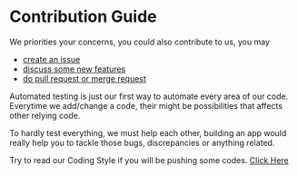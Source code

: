 # Contribution Guide

We priorities your concerns, you could also contribute to us, you may
- [create an issue](https://github.com/phalconslayer/framework/issues/new)
- [discuss some new features](/discuss-new)
- [do pull request or merge request](https://github.com/phalconslayer/framework/pulls)

Automated testing is just our first way to automate every area of our code. Everytime we add/change a code, their might be possibilities that affects other relying code.

To hardly test everything, we must help each other, building an app would really help you to tackle those bugs, discrepancies or anything related.

Try to read our Coding Style if you will be pushing some codes. [Click Here](https://phalconslayer.readme.io/docs/misc-coding-style)

